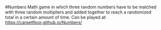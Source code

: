 #Numbers
Math game in which three random numbers have to be matched with three random multipliers and added together to reach a randomized total in a certain amount of time.
Can be played at: https://carpetfloor.github.io/Numbers/
